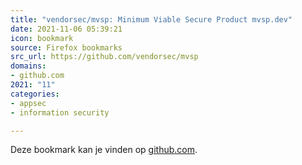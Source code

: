 ```yaml
---
title: "vendorsec/mvsp: Minimum Viable Secure Product mvsp.dev"
date: 2021-11-06 05:39:21
icon: bookmark
source: Firefox bookmarks
src_url: https://github.com/vendorsec/mvsp
domains:
- github.com
2021: "11"
categories:
- appsec
- information security

---
```

Deze bookmark kan je vinden op [github.com](https://github.com/vendorsec/mvsp).
